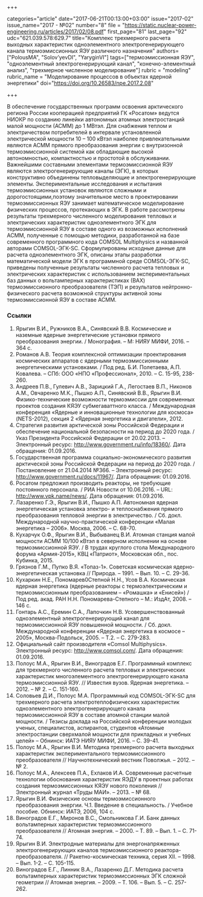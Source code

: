 +++

categories="article"
date="2017-06-21T00:13:00+03:00"
issue="2017-02"
issue_name="2017 - №02"
number="8"
file = "https://static.nuclear-power-engineering.ru/articles/2017/02/08.pdf"
first_page="81"
last_page="92"
udc="621.039.578:629.7"
title="Комплекс трехмерного расчета выходных характеристик одноэлементного электрогенерирующего канала термоэмиссионных ЯЭУ различного назначения"
authors=["PolousMA", "Solov’yevDI", "YaryginVI"]
tags=["термоэмиссионная ЯЭУ", "одноэлементный электрогенерирующий канал", "конечно-элементный анализ", "трехмерное численное моделирование"]
rubric = "modeling"
rubric_name = "Моделирование процессов в объектах ядерной энергетики"
doi="https://doi.org/10.26583/npe.2017.2.08"

+++

В обеспечение государственных программ освоения арктического региона России кооперацией предприятий ГК «Росатом» ведутся НИОКР по созданию линейки автономных атомных электростанций малой мощности (АСММ) до 1 МВтэл. Для снабжения теплом и электричеством потребителей в интервале установленной электрической мощности 10 – 100 кВтэл наиболее привлекательными являются АСММ прямого преобразования энергии с внутризонной термоэмиссионной системой как обладающие высокой автономностью, компактностью и простотой в обслуживании. Важнейшими составными элементами термоэмиссионной ЯЭУ являются электрогенерирующие каналы (ЭГК), в которых конструктивно объединены тепловыделяющие и электрогенерирующие элементы. Экспериментальные исследования и испытания термоэмиссионных установок являются сложными и дорогостоящими,поэтому значительное место в проектировании термоэмиссионных ЯЭУ занимает математическое моделирование физических процессов, протекающих в ЭГК. В работе рассмотрены результаты трехмерного численного моделирования тепловых и электрических характеристик одноэлементного ЭГК для термоэмиссионной ЯЭУ в составе одного из возможных исполнений АСММ, полученные с помощью методики, разработанной на базе современного программного кода COMSOL Multiphysics и названной авторами COMSOL-ЭГК-SC. Сформулированы исходные данные для расчета одноэлементного ЭГК, описаны этапы разработки математической модели ЭГК в программной среде COMSOL-ЭГК-SC, приведены полученные результаты численного расчета тепловых и электрических характеристик с использованием экспериментальных баз данных о вольтамперных характеристиках (ВАХ) термоэмиссионного преобразователя (ТЭП) и результатов нейтронно-физического расчета возможной структуры активной зоны термоэмиссионной ЯЭУ в составе АСММ.

### Ссылки

1. Ярыгин В.И., Ружников В.А., Синявский В.В. Космические и наземные ядерные энергетические установки прямого преобразования энергии. / Монография. – М: НИЯУ МИФИ, 2016. – 364 с.
2. Романов А.В. Теория комплексной оптимизации проектирования космических аппаратов с ядерными термоэмиссионными энергетическими установками. / Под ред. Б.И. Полетаева, А.П. Ковалева. – СПб: ООО «НПО «Профессионал», 2010. – С. 15-95, 238-260.
3. Андреев П.В., Гулевич А.В., Зарицкий Г.А., Легостаев В.П., Никонов А.М., Овчаренко М.К., Пышко А.П., Синявский В.В., Ярыгин В.И. Физико-технические возможности термоэмиссии для современных проектов создания КЯЭУ субмегаваттного класса. / Международная конференция «Ядерные и инновационные технологии для космоса» (NETS-2012), секция 2 «Ядерная энергетика и двигатели», 2012.
4. Стратегия развития арктической зоны Российской Федерации и обеспечение национальной безопасности на период до 2020 года. / Указ Президента Российской Федерации от 20.02.2013. – Электронный ресурс: http://www.government.ru/info/18360/. Дата обращения: 01.09.2016.
5. Государственная программа социально-экономического развития арктической зоны Российской Федерации на период до 2020 года. / Постановление от 21.04.2014 №366. – Электронный ресурс: http://www.government.ru/docs/11967/. Дата обращения: 01.09.2016.
6. Росатом предложил производить реакторы, не требующие постоянного персонала. / РИА Новости от 10.06.2016. – URL: http://www.vpk.name/news/. Дата обращения: 01.09.2016.
7. Лазаренко Г.Э., Ярыгин В.И., Пышко А.П. Автономная ядерная энергетическая установка электро- и теплоснабжения прямого преобразования тепловой энергии в электричество. / Сб. докл. Международной научно-практической конференции «Малая энергетика – 2006». Москва, 2006. – С. 68-70.
8. Кухарчук О.Ф., Ярыгин В.И., Выбыванец В.И. Атомная станция малой мощности АСММ 10/100 кВтэл в северном исполнении на основе термоэмиссионной ЯЭУ. / В трудах круглого стола Международного форума «Армия-2015», КВЦ «Патриот», Московская обл., пос. Кубинка, 2015.
9. Грязнов Г.М., Пупко В.Я. «Топаз-1». Советская космическая ядерно-энергетическая установка // Природа. – 1991. – Вып. 10. – С. 29-36.
10. Кухаркин Н.Е., Пономарев0Степной Н.Н., Усов В.А. Космическая ядерная энергетика (ядерные реакторы с термоэлектрическим и термоэмиссионным преобразованием – «Ромашка» и «Енисей») / Под ред. акад. РАН Н.Н. Пономарева-Степного – М.: ИздАт, 2008. – 146 с.
11. Гонтарь А.С., Еремин С.А., Лапочкин Н.В. Усовершенствованный одноэлементный электрогенерирующий канал для термоэмиссионной ЯЭУ повышенной мощности. / Сб. докл. Международной конференции «Ядерная энергетика в космосе – 2005», Москва-Подольск, 2005. – Т.2. – С. 279-283.
12. Официальный сайт производителя «Comsol Multiphysics». Электронный ресурс: http://www.comsol.com/. Дата обращения: 01.09.2016.
13. Полоус М.А., Ярыгин В.И., Виноградов Е.Г. Программный комплекс для трехмерного численного расчета тепловых и электрических характеристик многоэлементного электрогенерирующего канала термоэмиссионной ЯЭУ. // Известия вузов. Ядерная энергетика. – 2012. – № 2. – С. 151-160.
14. Соловьев Д.И., Полоус М.А. Программный код COMSOL-ЭГК-SC для трехмерного расчета электротеплофизических характеристик одноэлементного электрогенерирующего канала термоэмиссионной ЯЭУ в составе атомной станции малой мощности. / Тезисы доклада на Российской конференции молодых ученых, специалистов, аспирантов, студентов «Атомные электростанции сверхмалой мощности для прикладных и учебных целей» – Обнинск: ИАТЭ НИЯУ МИФИ, 2016. – С. 39-41.
15. Полоус М.А., Ярыгин В.И. Методика трехмерного расчета выходных характеристик экспериментального термоэмиссионного преобразователя // Научнотехнический вестник Поволжья. – 2012. – № 2.
16. Полоус М.А., Алексеев П.А., Ехлаков И.А. Современные расчетные технологии обоснования характеристик ЯЭДУ в проектных работах создания термоэмиссионных КЯЭУ нового поколения // Электронный журнал «Труды МАИ». – 2013. – № 68.
17. Ярыгин В.И. Физические основы термоэмиссионного преобразования энергии. Ч.1. Введение в специальность. / Учебное пособие. Обнинск: ИАТЭ, 2006, 104 с.
18. Виноградов Е.Г., Миронов В.С., Смольникова Г.И. Банк данных вольтамперных характеристик термоэмиссионного преобразователя // Атомная энергия. – 2000. – Т. 89. – Вып. 1. – С. 71-74.
19. Ярыгин В.И. Электродные материалы для энергонапряженных электрогенерирующих каналов термоэмиссионного реактора-преобразователя. // Ракетно-космическая техника, серия XII. – 1998. – Вып. 1-2. – С. 105-115.
20. Виноградов Е.Г., Линник В.А., Лазаренко Д.Г. Методика расчета вольтамперных характеристик термоэмиссионных ЭГК сложной геометрии // Атомная энергия. – 2009. – Т. 106. – Вып. 5. – С. 257-262.